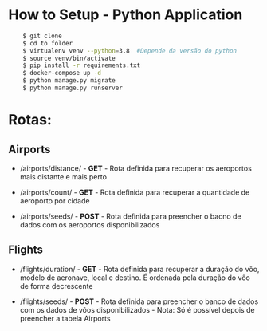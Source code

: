 # How to Setup - Python Application
```sh
    $ git clone
    $ cd to folder
    $ virtualenv venv --python=3.8  #Depende da versão do python
    $ source venv/bin/activate
    $ pip install -r requirements.txt
    $ docker-compose up -d
    $ python manage.py migrate
    $ python manage.py runserver
```

# Rotas:

## Airports
  - /airports/distance/ - **GET**
        - Rota definida para recuperar os aeroportos mais distante e mais perto

- /airports/count/ - **GET**
        - Rota definida para recuperar a quantidade de aeroporto por cidade

- /airports/seeds/ - **POST**
        - Rota definida para preencher o bacno de dados com os aeroportos disponibilizados

## Flights
- /flights/duration/ - **GET**
        - Rota definida para recuperar a duração do vôo, modelo de aeronave, local e destino. É ordenada pela duração do vôo de forma decrescente

- /flights/seeds/ - **POST**
        - Rota definida para preencher o banco de dados com os dados de vôos disponibilizados
        - Nota: Só é possível depois de preencher a tabela Airports
